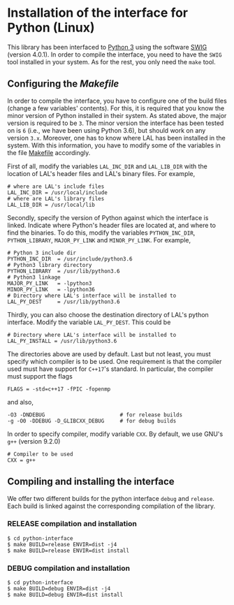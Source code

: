# Installation of the interface for Python (Linux)

This library has been interfaced to [Python 3](https://www.python.org/) using the software [SWIG](http://www.swig.org/) (version 4.0.1). In order to compile the interface, you need to have the `SWIG` tool installed in your system. As for the rest, you only need the `make` tool.

## Configuring the _Makefile_

In order to compile the interface, you have to configure one of the build files (change a few variables' contents). For this, it is required that you know the minor version of Python installed in their system. As stated above, the major version is required to be `3`. The minor version the interface has been tested on is `6` (i.e., we have been using Python 3.6), but should work on any version `3.x`. Moreover, one has to know where LAL has been installed in the system. With this information, you have to modify some of the variables in the file [Makefile](https://github.com/lluisalemanypuig/linear-arrangement-library/blob/master/python-interface/Makefile) accordingly.

First of all, modify the variables `LAL_INC_DIR` and `LAL_LIB_DIR` with the location of LAL's header files and LAL's binary files. For example,

	# where are LAL's include files
	LAL_INC_DIR = /usr/local/include
	# where are LAL's library files
	LAL_LIB_DIR = /usr/local/lib

Secondly, specify the version of Python against which the interface is linked. Indicate where Python's header files are located at, and where to find the binaries. To do this, modify the variables `PYTHON_INC_DIR`, `PYTHON_LIBRARY`, `MAJOR_PY_LINK` and `MINOR_PY_LINK`. For example, 

	# Python 3 include dir
	PYTHON_INC_DIR  = /usr/include/python3.6
	# Python3 library directory
	PYTHON_LIBRARY  = /usr/lib/python3.6
	# Python3 linkage
	MAJOR_PY_LINK   = -lpython3
	MINOR_PY_LINK   = -lpython36
	# Directory where LAL's interface will be installed to
	LAL_PY_DEST     = /usr/lib/python3.6

Thirdly, you can also choose the destination directory of LAL's python interface. Modify the variable `LAL_PY_DEST`. This could be

	# Directory where LAL's interface will be installed to
	LAL_PY_INSTALL = /usr/lib/python3.6

The directories above are used by default. Last but not least, you must specify which compiler is to be used. One requirement is that the compiler used must have support for `C++17`'s standard. In particular, the compiler must support the flags

	FLAGS = -std=c++17 -fPIC -fopenmp

and also,

	-O3 -DNDEBUG                        # for release builds
	-g -O0 -DDEBUG -D_GLIBCXX_DEBUG     # for debug builds

In order to specify compiler, modify variable `CXX`. By default, we use GNU's `g++` (version 9.2.0)

	# Compiler to be used
	CXX = g++

## Compiling and installing the interface

We offer two different builds for the python interface `debug` and `release`. Each build is linked against the corresponding compilation of the library.

### RELEASE compilation and installation

	$ cd python-interface
	$ make BUILD=release ENVIR=dist -j4
	$ make BUILD=release ENVIR=dist install

### DEBUG compilation and installation

	$ cd python-interface
	$ make BUILD=debug ENVIR=dist -j4
	$ make BUILD=debug ENVIR=dist install
